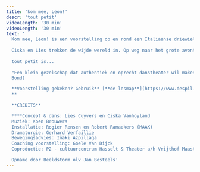 ```yaml
---
title: 'kom mee, Leon!'
descr: 'tout petit'
videoLength: '30 min'
videoLength: '30 min'
text: '
  Kom mee, Leon! is een voorstelling op en rond een Italiaanse driewieler voor iedereen vanaf 3 jaar.
  
  Ciska en Lies trekken de wijde wereld in. Op weg naar het grote avontuur zijn ze van de baan gesukkeld. Hun eigenwijze wagentje Leon opent zijn deuren. Iedereen mag binnengluren, ontdekken en dromen. Meegenomen in de wereld van twee vrouwen die elkaar niet kunnen missen.
  
  tout petit is...
  ‍
  "Een klein gezelschap dat authentiek en oprecht danstheater wil maken, ook voor jong publiek. Danstheater zonder grote gebaren, zonder lichteffecten, zonder attributen. Gewoon kleinschalig en charmant. En dat lukt hen bij deze eersteling formidabel." (Tuur Devens, voor de
  Bond)

  **Voorstelling gekeken? Gebruik** [**de lesmap**](https://www.despil.be/mediastorage/FSDocument/884/Kom_mee__Leon__tout_petit__lesmateriaal.pdf) **voor nog meer plezier.
  ‍**

  ‍**CREDITS**

  **‍**Concept & dans: Lies Cuyvers en Ciska Vanhoyland
  Muziek: Koen Brouwers
  Installatie: Rogier Rensen en Robert Ramaekers (MAAK)
  Dramaturgie: Gerhard Verfaillie
  Bewegingsadvies: Iñaki Azpillaga
  Coaching voorstelling: Goele Van Dijck
  Coproductie: P2 - cultuurcentrum Hasselt & Theater a/h Vrijthof Maastricht i.k.v. interlimburgse subsidies Met steun van STROOM – ontwikkelingsbeurs, TAKT Dommelhof, Euregionaal Dansplatform Via2018 en LAPLAN/GC De Markten

  Opname door Beeldstorm olv Jan Bosteels'
---
```

